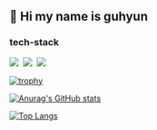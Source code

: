 ## 👋 Hi my name is guhyun
<h3> 
  tech-stack
</h3>

<div>
  <img src="https://img.shields.io/badge/react-20232a.svg?style=for-the-badge&logo=react&logoColor=61DAFB" />&nbsp
  <img src="https://img.shields.io/badge/javascript-F7DF1E.svg?style=for-the-badge&logo=javascript&logoColor=20232a" />&nbsp
  <img src="https://img.shields.io/badge/html5-E34F26.svg?style=for-the-badge&logo=html5&logoColor=white" />&nbsp
</div>

[![trophy](https://github-profile-trophy.vercel.app/?username=kgh852)]()

[![Anurag's GitHub stats](https://github-readme-stats.vercel.app/api?username=kgh852)]()

[![Top Langs](https://github-readme-stats.vercel.app/api/top-langs/?username=kgh852)]()
